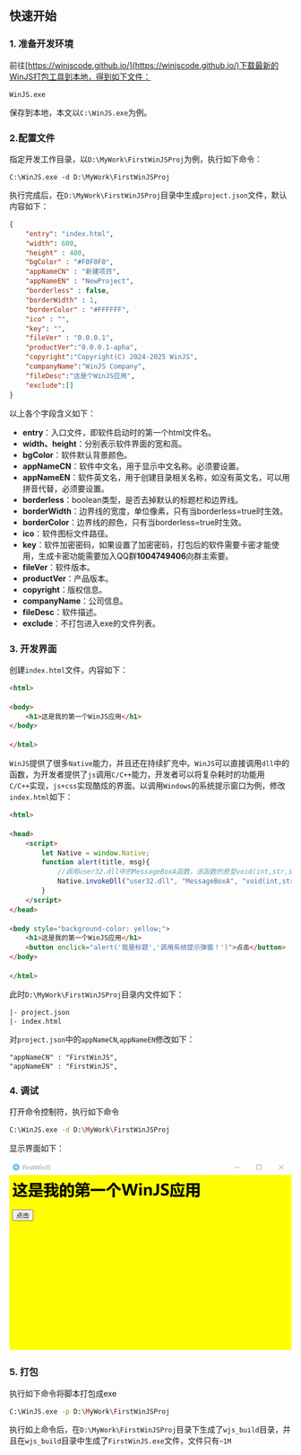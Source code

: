 ## 快速开始

### 1. 准备开发环境
前往[https://winjscode.github.io/](https://winjscode.github.io/)下载最新的WinJS打包工具到本地，得到如下文件：
```
WinJS.exe
```
保存到本地，本文以`C:\WinJS.exe`为例。

### 2.配置文件
指定开发工作目录，以`D:\MyWork\FirstWinJSProj`为例，执行如下命令：
```
C:\WinJS.exe -d D:\MyWork\FirstWinJSProj
```
执行完成后，在`D:\MyWork\FirstWinJSProj`目录中生成`project.json`文件，默认内容如下：
```json
{
	"entry": "index.html",
	"width": 600,
	"height" : 400,
	"bgColor" : "#F0F0F0",
	"appNameCN" : "新建项目",
	"appNameEN" : "NewProject",
	"borderless" : false,
	"borderWidth" : 1,
	"borderColor" : "#FFFFFF",
	"ico" : "",
    "key": "",
	"fileVer" : "0.0.0.1",
	"productVer":"0.0.0.1-apha",
	"copyright":"Copyright(C) 2024-2025 WinJS",
    "companyName":"WinJS Company",
    "fileDesc":"这是个WinJS应用",
	"exclude":[]
}
```
以上各个字段含义如下：
- **entry**：入口文件，即软件启动时的第一个html文件名。
- **width、height**：分别表示软件界面的宽和高。
- **bgColor**：软件默认背景颜色。
- **appNameCN**：软件中文名，用于显示中文名称。必须要设置。
- **appNameEN**：软件英文名，用于创建目录相关名称，如没有英文名，可以用拼音代替，必须要设置。
- **borderless**：boolean类型，是否去掉默认的标题栏和边界线。
- **borderWidth**：边界线的宽度，单位像素，只有当borderless=true时生效。
- **borderColor**：边界线的颜色，只有当borderless=true时生效。
- **ico**：软件图标文件路径。
- **key**：软件加密密码，如果设置了加密密码，打包后的软件需要卡密才能使用，生成卡密功能需要加入QQ群**1004749406**向群主索要。
- **fileVer**：软件版本。
- **productVer**：产品版本。
- **copyright**：版权信息。
- **companyName**：公司信息。
- **fileDesc**：软件描述。
- **exclude**：不打包进入exe的文件列表。


### 3. 开发界面
创建`index.html`文件，内容如下：
```html
<html>

<body>
    <h1>这是我的第一个WinJS应用</h1>
</body>

</html>
```
`WinJS`提供了很多`Native`能力，并且还在持续扩充中。`WinJS`可以直接调用`dll`中的函数，为开发者提供了`js`调用`C/C++`能力，开发者可以将复杂耗时的功能用`C/C++`实现，`js+css`实现酷炫的界面。以调用`Windows`的系统提示窗口为例，修改`index.html`如下：
```html
<html>

<head>
    <script>
        let Native = window.Native;
        function alert(title, msg){
            //调用user32.dll中的MessageBoxA函数，该函数的原型void(int,str,str,int)，后面传入4个参数
            Native.invokeDll("user32.dll", "MessageBoxA", "void(int,str,str,int)", 0, msg, title , 64);
        }
    </script>
</head>

<body style="background-color: yellow;">
    <h1>这是我的第一个WinJS应用</h1>
    <button onclick="alert('我是标题','调用系统提示弹窗！')">点击</button>
</body>

</html>
```

此时`D:\MyWork\FirstWinJSProj`目录内文件如下：
```
|- project.json
|- index.html
```
对`project.json`中的`appNameCN`,`appNameEN`修改如下：

```
"appNameCN" : "FirstWinJS",
"appNameEN" : "FirstWinJS",
```




### 4. 调试
打开命令控制符，执行如下命令

```bash
C:\WinJS.exe -d D:\MyWork\FirstWinJSProj
```

显示界面如下：

![运行界面](./imgs/first_proj.gif)

### 5. 打包
执行如下命令将脚本打包成exe
```bash
C:\WinJS.exe -p D:\MyWork\FirstWinJSProj
```
执行如上命令后，在`D:\MyWork\FirstWinJSProj`目录下生成了`wjs_build`目录，并且在`wjs_build`目录中生成了`FirstWinJS.exe`文件，文件只有`~1M`